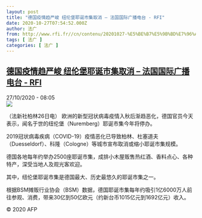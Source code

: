 ```yaml
---
layout: post
title: "德国疫情趋严峻 纽伦堡耶诞市集取消 – 法国国际广播电台 - RFI"
date: 2020-10-27T07:54:52.000Z
author: 法广
from: http://www.rfi.fr//cn/contenu/20201027-%E5%BE%B7%E5%9B%BD%E7%96%AB%E6%83%85%E8%B6%8B%E4%B8%A5%E5%B3%BB-%E7%BA%BD%E4%BC%A6%E5%A0%A1%E8%80%B6%E8%AF%9E%E5%B8%82%E9%9B%86%E5%8F%96%E6%B6%88
tags: [ 法广 ]
categories: [ 法广 ]
---
```

<!--1603785292000-->
[德国疫情趋严峻 纽伦堡耶诞市集取消 – 法国国际广播电台 - RFI](http://www.rfi.fr//cn/contenu/20201027-%E5%BE%B7%E5%9B%BD%E7%96%AB%E6%83%85%E8%B6%8B%E4%B8%A5%E5%B3%BB-%E7%BA%BD%E4%BC%A6%E5%A0%A1%E8%80%B6%E8%AF%9E%E5%B8%82%E9%9B%86%E5%8F%96%E6%B6%88)
------

<div>
<div>27/10/2020 - 08:05</div><img src="https://s.rfi.fr/media/display/cb834288-1827-11eb-94ed-005056bf87d6/w:310/p:16x9/int0009b.201027150504.jpg"><div class="t-content__body u-clearfix">            <p>（法新社柏林26日电）    欧洲的新型冠状病毒疫情入秋后渐趋恶化，德国官员今天表示，闻名于世的纽伦堡（Nuremberg）耶诞市集今年将停办。</p><p>    2019冠状病毒疾病（COVID-19）疫情恶化已导致柏林、杜塞道夫（Duesseldorf）、科隆（Cologne）等城市宣布取消或缩小耶诞市集规模。</p><p>    德国各地每年约举办2500座耶诞市集，成排小木屋贩售热红酒、香料点心、各种特产，深受当地人及观光客欢迎。</p><p>    其中，纽伦堡耶诞市集是德国最大、历史最悠久的耶诞市集之一。</p><p>    根据BSM摊贩行业协会（BSM）数据，德国耶诞市集每年约吸引1亿6000万人前往参观、消费，带来30亿到50亿欧元（约新台币1015亿元到1692亿元）收入。</p>            <p class="t-copyright">© 2020 AFP</p>        </div>
</div>
